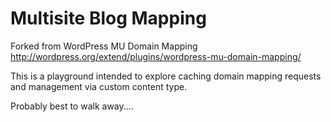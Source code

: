 Multisite Blog Mapping
===========================
Forked from WordPress MU Domain Mapping http://wordpress.org/extend/plugins/wordpress-mu-domain-mapping/

This is a playground intended to explore caching domain mapping requests and management via custom content type.

Probably best to walk away....